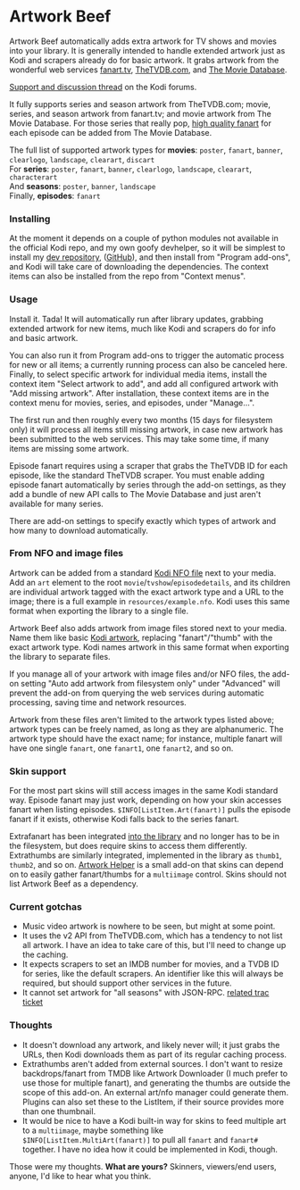 # Artwork Beef

Artwork Beef automatically adds extra artwork for TV shows and movies into your library. It is generally intended to
handle extended artwork just as Kodi and scrapers already do for basic artwork. It grabs artwork from the wonderful web
services [fanart.tv], [TheTVDB.com], and [The Movie Database].

[fanart.tv]: https://fanart.tv/
[TheTVDB.com]: http://thetvdb.com/
[The Movie Database]: https://www.themoviedb.org/

[Support and discussion thread](http://forum.kodi.tv/showthread.php?tid=258886) on the Kodi forums.

It fully supports series and season artwork from TheTVDB.com; movie, series, and season artwork from fanart.tv; and
movie artwork from The Movie Database. For those series that really pop, [high quality fanart] for each episode can be
added from The Movie Database.

[high quality fanart]: http://forum.kodi.tv/showthread.php?tid=236248

The full list of supported artwork types for **movies**: `poster`, `fanart`, `banner`, `clearlogo`, `landscape`, `clearart`, `discart`  
For **series**: `poster`, `fanart`, `banner`, `clearlogo`, `landscape`, `clearart`, `characterart`  
And **seasons**: `poster`, `banner`, `landscape`  
Finally, **episodes**: `fanart`

### Installing

At the moment it depends on a couple of python modules not available in the official Kodi repo, and my own goofy
devhelper, so it will be simplest to install my [dev repository], ([GitHub]), and then install from "Program add-ons",
and Kodi will take care of downloading the dependencies. The context items can also be installed from the repo from
"Context menus".

[dev repository]: https://github.com/rmrector/repository.rector.stuff/raw/master/repository.rector.stuff/repository.rector.stuff-1.0.0.zip
[GitHub]: https://github.com/rmrector/repository.rector.stuff

### Usage

Install it. Tada! It will automatically run after library updates, grabbing extended
artwork for new items, much like Kodi and scrapers do for info and basic artwork.

You can also run it from Program add-ons to trigger the automatic
process for new or all items; a currently running process can also be canceled here. Finally,
to select specific artwork for individual media items, install the context item "Select
artwork to add", and add all configured artwork with "Add missing artwork". After
installation, these context items are in the context menu for movies, series, and episodes, under "Manage...".

The first run and then roughly every two months (15 days for filesystem only) it will process all items still missing
artwork, in case new artwork has been submitted to the web services. This may take some
time, if many items are missing some artwork.

Episode fanart requires using a scraper that grabs the TheTVDB ID for each episode, like the standard TheTVDB scraper.
You must enable adding episode fanart automatically by series through the add-on settings, as they add a bundle of new
API calls to The Movie Database and just aren't available for many series.

There are add-on settings to specify exactly which types of artwork and how many to
download automatically.

### From NFO and image files

Artwork can be added from a standard [Kodi NFO file] next to your media. Add an `art` element to the root
`movie`/`tvshow`/`episodedetails`, and its children are individual artwork tagged with the exact artwork type and a URL
to the image; there is a full example in `resources/example.nfo`. Kodi uses this same format when exporting the library
to a single file.

Artwork Beef also adds artwork from image files stored next to your media. Name them like basic [Kodi artwork],
replacing "fanart"/"thumb" with the exact artwork type. Kodi names artwork in this same format when exporting the
library to separate files.

If you manage all of your artwork with image files and/or NFO files, the add-on setting
"Auto add artwork from filesystem only" under "Advanced" will prevent the add-on from
querying the web services during automatic processing, saving time and network resources.

Artwork from these files aren't limited to the artwork types listed above; artwork types can be freely named, as long
as they are alphanumeric. The artwork type should have the exact name; for instance, multiple fanart will have one
single `fanart`, one `fanart1`, one `fanart2`, and so on.

[Kodi NFO file]: http://kodi.wiki/view/NFO_files
[Kodi artwork]: http://kodi.wiki/view/Artwork#Naming_conventions

### Skin support

For the most part skins will still access images in the same Kodi standard way.
Episode fanart may just work, depending on how your skin accesses fanart when listing episodes.
`$INFO[ListItem.Art(fanart)]` pulls the episode fanart if it exists, otherwise Kodi falls back to the series fanart.

Extrafanart has been integrated [into the library] and no longer has to be in the filesystem,
but does require skins to access them differently. Extrathumbs are similarly integrated, implemented
in the library as `thumb1`, `thumb2`, and so on. [Artwork Helper] is a small add-on that skins can
depend on to easily gather fanart/thumbs for a `multiimage` control. Skins should not list
Artwork Beef as a dependency.

[into the library]: http://forum.kodi.tv/showthread.php?tid=236649
[Artwork Helper]: https://github.com/rmrector/script.artwork.helper

### Current gotchas

- Music video artwork is nowhere to be seen, but might at some point.
- It uses the v2 API from TheTVDB.com, which has a tendency to not list all artwork.
  I have an idea to take care of this, but I'll need to change up the caching.
- It expects scrapers to set an IMDB number for movies, and a TVDB ID for series, like the default scrapers.
  An identifier like this will always be required, but should support other services in the future.
- It cannot set artwork for "all seasons" with JSON-RPC. [related trac ticket](http://trac.kodi.tv/ticket/16139)

### Thoughts

- It doesn't download any artwork, and likely never will; it just grabs the URLs, then Kodi
  downloads them as part of its regular caching process.
- Extrathumbs aren't added from external sources. I don't want to resize backdrops/fanart from TMDB
  like Artwork Downloader (I much prefer to use those for multiple fanart), and generating
  the thumbs are outside the scope of this add-on. An external art/nfo manager could generate them.
  Plugins can also set these to the ListItem, if their source provides more than one thumbnail.
- It would be nice to have a Kodi built-in way for skins to feed multiple art to a `multiimage`,
  maybe something like `$INFO[ListItem.MultiArt(fanart)]` to pull all `fanart` and `fanart#` together.
  I have no idea how it could be implemented in Kodi, though.

Those were my thoughts. **What are yours?** Skinners, viewers/end users, anyone, I'd like
to hear what you think.
